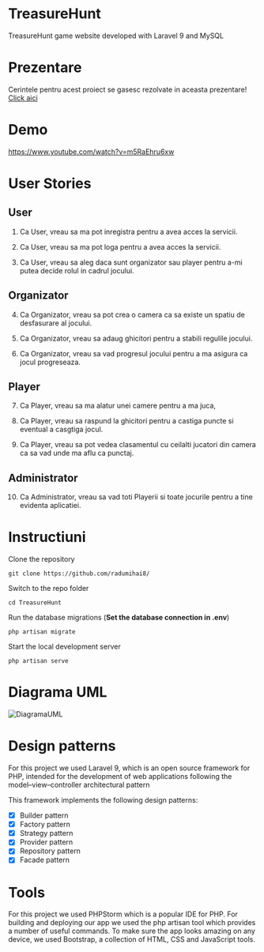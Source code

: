 # TreasureHunt
TreasureHunt game website developed with Laravel 9 and MySQL

# Prezentare
Cerintele pentru acest proiect se gasesc rezolvate in aceasta prezentare!
[Click aici](https://www.canva.com/design/DAFDsRi-VCY/5ju3fmwu7UCpCFNf6YI-cQ/view?utm_content=DAFDsRi-VCY&utm_campaign=designshare&utm_medium=link2&utm_source=sharebutton)

# Demo
https://www.youtube.com/watch?v=m5RaEhru6xw

# User Stories

## User
1. Ca User, vreau sa ma pot inregistra pentru a avea acces la servicii.

2. Ca User, vreau sa ma pot loga pentru a avea acces la servicii.

3. Ca User, vreau sa aleg daca sunt organizator sau player pentru a-mi putea decide rolul in cadrul jocului.

## Organizator

4. Ca Organizator, vreau sa pot crea o camera ca sa existe un spatiu de desfasurare al jocului.

5. Ca Organizator, vreau sa adaug ghicitori pentru a stabili regulile jocului.

6. Ca Organizator, vreau sa vad progresul jocului pentru a ma asigura ca jocul progreseaza.

## Player

7. Ca Player, vreau sa ma alatur unei camere pentru a ma juca,

8. Ca Player, vreau sa raspund la ghicitori pentru a castiga puncte si eventual a casgtiga jocul.

9. Ca Player, vreau sa pot vedea clasamentul cu ceilalti jucatori din camera ca sa vad unde ma aflu ca punctaj.

## Administrator

10. Ca Administrator, vreau sa vad toti Playerii si toate jocurile pentru a tine evidenta aplicatiei.

# Instructiuni

Clone the repository

    git clone https://github.com/radumihai8/

Switch to the repo folder

    cd TreasureHunt

Run the database migrations (**Set the database connection in .env**)

    php artisan migrate

Start the local development server

    php artisan serve
    
# Diagrama UML

![DiagramaUML](https://user-images.githubusercontent.com/17956023/173894446-f84629a9-2169-4e34-866e-0f547bba43ff.png)

# Design patterns

For this project we used Laravel 9, which is an open source framework for PHP, intended for the development of web applications following the model–view–controller architectural pattern

This framework implements the following design patterns:

- [x] Builder pattern
- [x] Factory pattern
- [x] Strategy pattern
- [x] Provider pattern
- [x] Repository pattern
- [x] Facade pattern

# Tools

For this project we used PHPStorm which is a popular IDE for PHP. 
For building and deploying our app we used the php artisan tool which provides a number of useful commands.
To make sure the app looks amazing on any device, we used Bootstrap, a collection of HTML, CSS and JavaScript tools. 
